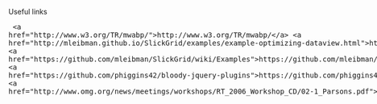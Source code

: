 Useful links
<xmp>
http://www.w3.org/TR/mwabp/
http://mleibman.github.io/SlickGrid/examples/example-optimizing-dataview.html
https://github.com/mleibman/SlickGrid/wiki/Examples
https://github.com/phiggins42/bloody-jquery-plugins
http://www.omg.org/news/meetings/workshops/RT_2006_Workshop_CD/02-1_Parsons.pdf

</xmp>
